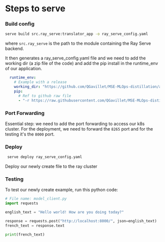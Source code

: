 # Steps to serve
### Build config

```bash
serve build src.ray_serve:translator_app -o ray_serve_config.yaml
```

where `src.ray_serve` is the path to the module containing the Ray Serve backend.

It then generates a ray_serve_config.yaml file and we need to add the working dir (a zip file of the code) and add the pip install in the runtime_env of our application. 

```yaml
  runtime_env:
    # Example with a release
    working_dir: "https://github.com/QGavillet/MSE-MLOps-distillation/archive/refs/tags/test.zip"
    pip:
      # Ref to github raw file
      - "-r https://raw.githubusercontent.com/QGavillet/MSE-MLOps-distillation/refs/heads/main/requirements.txt"
```

### Port Forwarding
Essential step: we need to add the port forwarding to access our k8s cluster. For the deployment, we need to forward the `8265` port and for the testing it's the `8000` port.

### Deploy
```bash
 serve deploy ray_serve_config.yaml
 ```

Deploy our newly create file to the ray cluster

### Testing
To test our newly create example, run this python code:

```python
# File name: model_client.py
import requests

english_text = "Hello world! How are you doing today?"

response = requests.post("http://localhost:8000/", json=english_text)
french_text = response.text

print(french_text)
```
